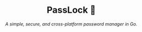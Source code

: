 <h1 align="center">PassLock 🔐</h1>
<h6 align="center">A simple, secure, and cross-platform password manager in Go.</h6>
